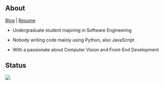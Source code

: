## About

[Blog](https://2jone.top) | [Resume](https://cv.2jone.top)

+ Undergraduate student majoring in Software Engineering 

+ Nobody writing code mainly using Python, also JavaScript

+ With a passionate about Computer Vision and Front-End Development

## Status

<picture>
  <source
    srcset="https://github-readme-stats.vercel.app/api?username=lavanceeee&show_icons=true&theme=dark"
    media="(prefers-color-scheme: dark)"
  />
  <source
    srcset="https://github-readme-stats.vercel.app/api?username=lavanceeee&show_icons=true"
    media="(prefers-color-scheme: light), (prefers-color-scheme: no-preference)"
  />
  <img src="https://github-readme-stats.vercel.app/api?username=lavanceeee&show_icons=true" />
</picture>
